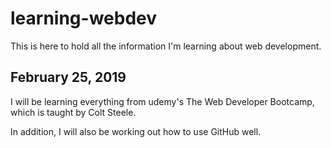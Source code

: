 # learning-webdev
This is here to hold all the information I'm learning about web development.

## February 25, 2019
I will be learning everything from udemy's The Web Developer Bootcamp, which is taught by
Colt Steele.

In addition, I will also be working out how to use GitHub well.
